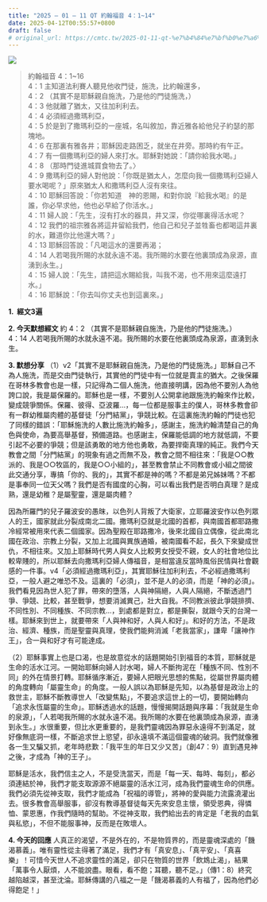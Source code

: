```yaml
---
title: "2025 – 01 – 11 QT 約翰福音 4：1~14"
date: 2025-04-12T00:55:57+0800
draft: false
# original_url: https://cmtc.tw/2025-01-11-qt-%e7%b4%84%e7%bf%b0%e7%a6%8f%e9%9f%b3-4%ef%bc%9a114
---
```


![](/images/qt.jpg)
> 約翰福音 4：1\~16  
> 4：1 主知道法利賽人聽見他收門徒，施洗，比約翰還多，  
> 4：2 （其實不是耶穌親自施洗，乃是他的門徒施洗，）  
> 4：3 他就離了猶太，又往加利利去。  
> 4：4 必須經過撒瑪利亞，  
> 4：5 於是到了撒瑪利亞的一座城，名叫敘加，靠近雅各給他兒子約瑟的那塊地。  
> 4：6 在那裏有雅各井；耶穌因走路困乏，就坐在井旁。那時約有午正。  
> 4：7 有一個撒瑪利亞的婦人來打水。耶穌對她說：「請你給我水喝。」  
> 4：8 （那時門徒進城買食物去了。〉  
> 4：9 撒瑪利亞的婦人對他說：「你既是猶太人，怎麼向我一個撒瑪利亞婦人要水喝呢？」原來猶太人和撒瑪利亞人沒有來往。  
> 4：10 耶穌回答說：「你若知道　神的恩賜，和對你說『給我水喝』的是誰，你必早求他，他也必早給了你活水。」  
> 4：11 婦人說：「先生，沒有打水的器具，井又深，你從哪裏得活水呢？  
> 4：12 我們的祖宗雅各將這井留給我們，他自己和兒子並牲畜也都喝這井裏的水，難道你比他還大嗎？」  
> 4：13 耶穌回答說：「凡喝這水的還要再渴；  
> 4：14 人若喝我所賜的水就永遠不渴。我所賜的水要在他裏頭成為泉源，直湧到永生。」  
> 4：15 婦人說：「先生，請把這水賜給我，叫我不渴，也不用來這麼遠打水。」  
> 4：16 耶穌說：「你去叫你丈夫也到這裏來。」

**1.  經文3遍**

**2. 今天默想經文**
約 4：2 （其實不是耶穌親自施洗，乃是他的門徒施洗。）  
4：14 人若喝我所賜的水就永遠不渴。我所賜的水要在他裏頭成為泉源，直湧到永生。

**3. 默想分享**
（1）v2「其實不是耶穌親自施洗，乃是他的門徒施洗。」耶穌自己不為人施洗，而是交由門徒執行，其實他的門徒中有一位就是賣主的猶大。之後保羅在哥林多教會也是一樣，只記得為二個人施洗，他直接明講，因為他不要別人為他誇口說，我是屬保羅的。耶穌也是一樣，不要別人公開拿祂跟施洗約翰來作比較，變成競爭關係。保羅、彼得、亞波羅…，每一位都是服事主的僕人，哥林多教會卻有一群幼稚屬肉體的基督徒「分門結黨」，爭競比較。在這裏施洗約翰的門徒也犯了同樣的錯誤：「耶穌施洗的人數比施洗約翰多」，感謝主，施洗約翰清楚自己的角色與使命，為要高舉基督，預備道路。也感謝主，保羅能低調的地方就低調，不要引起不必要的爭競；但是該勇敢的地方他也勇敢，為要捍衛真理的純正。我們今天教會之間「分門結黨」的現象有過之而無不及，教會之間不相往來：「我是○○教派的、我是○○牧區的，我是○○小組的」，甚至教會禁止不同教會或小組之間彼此交通分享，專搞「你的、我的」，其實不都是神的嗎？不都是弟兄姊妹嗎？不都是事奉同一位天父嗎？我們是否有國度的心胸，可以看出我們是否明白真理？是成熟，還是幼稚？是屬聖靈，還是屬肉體？

因為所羅門的兒子羅波安的愚昩，以色列人背叛了大衛家，立耶羅波安作以色列眾人的王，國家就此分裂成南北二國。撒瑪利亞就是北國的首都，與南國首都耶路撒冷經常被用來代表二個國家。因為聖殿在耶路撒冷，後來北國自立偶像，從此南北國在政治、宗教上分裂，又加上北國與異族通婚，被南國看不起，長久下來變成世仇，不相往來。又加上耶穌時代男人與女人比較男女授受不親，女人的社會地位比較卑賤的，所以耶穌去向撒瑪利亞婦人傳福音，是相當違反當時風俗民情與社會觀感的一件事。v4「必須經過撒瑪利亞」，其實耶穌往加利利去，不必經過撒瑪利亞，一般人避之唯恐不及。這裏的「必須」，並不是人的必須，而是「神的必須」。我們看見因為世人犯了罪，帶來的墮落，人與神隔絕，人與人隔絕，不斷透過鬥爭、爭競、比較，甚至戰爭，想要消滅異己，壯大自我。不同教派彼此爭競排擠、不同性別、不同種族、不同宗教…，到處都是對立，都是撕裂，就跟今天的台灣一樣。耶穌來到世上，就要帶來「人與神和好，人與人和好」。和好的方法，不是政治、經濟、種族，而是聖靈與真理，使我們能夠消滅「老我當家」，謙卑「讓神作王」，合一與和好才有可能達成。

（2）耶穌事實上也是口渴，也是故意從水的話題開始引到福音的本質，耶穌就是生命的活水江河。一開始耶穌向婦人討水喝，婦人不斷拘泥在「種族不同、性別不同」的外在情景打轉。耶穌循序漸近，要婦人把眼光思想的焦點，從屬世界屬肉體的角度轉向「屬靈生命」的角度。一般人誤以為耶穌是先知，以為基督是政治上的救世主，耶穌不斷教導世人「改變焦點」，不要追求這世上的一切，要開始轉向「追求永恆屬靈的生命」。耶穌透過水的話題，慢慢揭開話題與序幕：「我就是生命的泉源」，「人若喝我所賜的水就永遠不渴。我所賜的水要在他裏頭成為泉源，直湧到永生。」水很重要，但比水更重要的，是我們靈魂因為罪惡永遠得不到滿足，就好像無底洞一樣，不斷追求世上慾望，卻永遠填不滿這個靈魂的破洞。我們就像雅各一生又騙又抓，老年時悲歎：「我平生的年日又少又苦」（創47：9）直到遇見神之後，才成為「神的王子」。

耶穌是活水，我們信主之人，不是受洗當天，而是「每一天、每時、每刻」，都必須連結於神，我們才能支取源源不絕屬靈的活水江河，成為我們靈魂生命的供應。我們必須先從神支取，我們才能成為「祝福的導管」，將神的愛與能力流露澆灌出去。很多教會高舉服事，卻沒有教導基督徒每天先來安息主懷，領受恩典，得憐恤、蒙恩惠，作我們隨時的幫助。不從神支取，我們給出去的肯定是「老我的血氣與私慾」，不但不能服事神，反而是在敗壞人。

**4. 今天的回應**
人真正的渴望，不是外在的，不是物質界的，而是靈魂深處的「饑渴慕義」。唯有靈性從主得著了滿足，我們才有「真安息」、「真平安」、「真喜樂」！可惜今天世人不追求靈性的滿足，卻只在物質的世界「飲鴆止渴」，結果「萬事令人厭煩，人不能說盡。眼看，看不飽；耳聽，聽不足。」（傳1：8）終究越陷越深，甚至沈淪。耶穌傳講的八福之一是「饑渴慕義的人有福了，因為他們必得飽足！」
